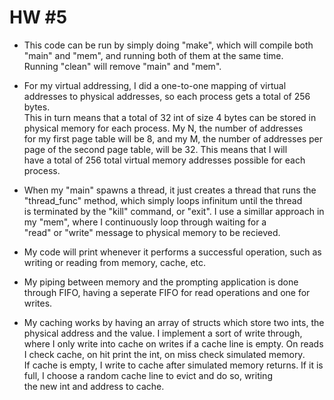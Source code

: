 # HW #5

- This code can be run by simply doing "make", which will compile both "main" and "mem", and running both of them at the same time.  
Running "clean" will remove "main" and "mem".

- For my virtual addressing, I did a one-to-one mapping of virtual addresses to physical addresses, so each process gets a total of 256 bytes.  
This in turn means that a total of 32 int of size 4 bytes can be stored in physical memory for each process. My N, the number of addresses  
for my first page table will be 8, and my M, the number of addresses per page of the second page table, will be 32. This means that I will  
have a total of 256 total virtual memory addresses possible for each process.

- When my "main" spawns a thread, it just creates a thread that runs the "thread_func" method, which simply loops infinitum until the thread  
is terminated by the "kill" command, or "exit". I use a simillar approach in my "mem", where I continuously loop through waiting for a  
"read" or "write" message to physical memory to be recieved.  

- My code will print whenever it performs a successful operation, such as writing or reading from memory, cache, etc.  

- My piping between memory and the prompting application is done through FIFO, having a seperate FIFO for read operations and one for writes.  

- My caching works by having an array of structs which store two ints, the physical address and the value. I implement a sort of write through,  
where I only write into cache on writes if a cache line is empty. On reads I check cache, on hit print the int, on miss check simulated memory.  
If cache is empty, I write to cache after simulated memory returns. If it is full, I choose a random cache line to evict and do so, writing  
the new int and address to cache.  
